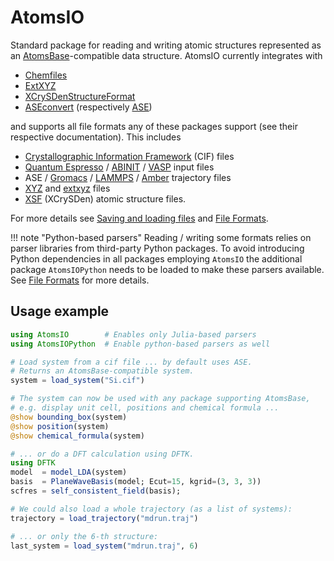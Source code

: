 # AtomsIO

Standard package for reading and writing atomic structures represented as an
[AtomsBase](https://github.com/JuliaMolSim/AtomsBase.jl)-compatible data structure.
AtomsIO currently integrates with

  - [Chemfiles](https://github.com/chemfiles/Chemfiles.jl)
  - [ExtXYZ](https://github.com/libAtoms/ExtXYZ.jl)
  - [XCrySDenStructureFormat](https://github.com/azadoks/XCrySDenStructureFormat.jl)
  - [ASEconvert](https://github.com/mfherbst/ASEconvert.jl)
    (respectively [ASE](https://wiki.fysik.dtu.dk/ase/))

and supports all file formats any of these packages support
(see their respective documentation). This includes

  - [Crystallographic Information Framework](https://www.iucr.org/resources/cif) (CIF) files
  - [Quantum Espresso](https://www.quantum-espresso.org/Doc/INPUT_PW.html) / [ABINIT](https://docs.abinit.org/variables/) / [VASP](https://www.vasp.at/wiki/) input files
  - ASE / [Gromacs](http://manual.gromacs.org/archive/5.0.7/online/trj.html) / [LAMMPS](https://lammps.sandia.gov/doc/dump.html) / [Amber](http://ambermd.org/netcdf/nctraj.xhtml) trajectory files
  - [XYZ](https://openbabel.org/wiki/XYZ) and [extxyz](https://github.com/libAtoms/extxyz#extended-xyz-specification-and-parsing-tools) files
  - [XSF](http://www.xcrysden.org/doc/XSF.html) (XCrySDen) atomic structure files.

For more details see [Saving and loading files](@ref) and [File Formats](@ref).

!!! note "Python-based parsers"
    Reading / writing some formats relies on parser libraries from third-party Python packages.
    To avoid introducing Python dependencies in all packages employing `AtomsIO` the additional
    package `AtomsIOPython` needs to be loaded to make these parsers available.
    See [File Formats](@ref) for more details.

## Usage example

```julia
using AtomsIO        # Enables only Julia-based parsers
using AtomsIOPython  # Enable python-based parsers as well

# Load system from a cif file ... by default uses ASE.
# Returns an AtomsBase-compatible system.
system = load_system("Si.cif")

# The system can now be used with any package supporting AtomsBase,
# e.g. display unit cell, positions and chemical formula ...
@show bounding_box(system)
@show position(system)
@show chemical_formula(system)

# ... or do a DFT calculation using DFTK.
using DFTK
model  = model_LDA(system)
basis  = PlaneWaveBasis(model; Ecut=15, kgrid=(3, 3, 3))
scfres = self_consistent_field(basis);

# We could also load a whole trajectory (as a list of systems):
trajectory = load_trajectory("mdrun.traj")

# ... or only the 6-th structure:
last_system = load_system("mdrun.traj", 6)
```
